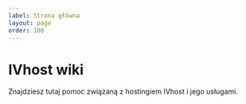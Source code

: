 ```yaml
---
label: Strona główna
layout: page
order: 100
---
```

# IVhost wiki

Znajdziesz tutaj pomoc związaną z hostingiem IVhost i jego usługami.